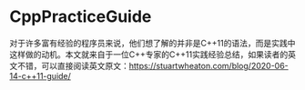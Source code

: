 # CppPracticeGuide

对于许多富有经验的程序员来说，他们想了解的并非是C++11的语法，而是实践中这样做的动机。本文就来自于一位C++专家的C++11实践经验总结，如果读者的英文不错，可以直接阅读英文原文：https://stuartwheaton.com/blog/2020-06-14-c++11-guide/
